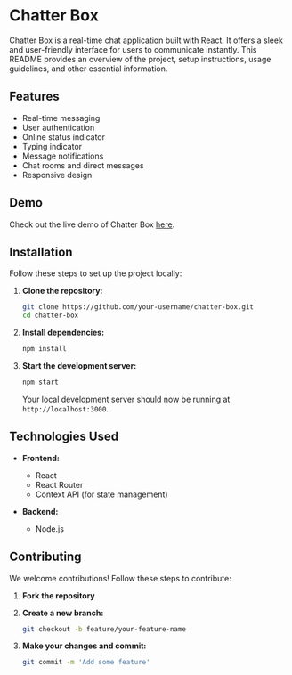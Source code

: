 # Chatter Box

Chatter Box is a real-time chat application built with React. It offers a sleek and user-friendly interface for users to communicate instantly. This README provides an overview of the project, setup instructions, usage guidelines, and other essential information.


## Features

- Real-time messaging
- User authentication
- Online status indicator
- Typing indicator
- Message notifications
- Chat rooms and direct messages
- Responsive design

## Demo

Check out the live demo of Chatter Box [here](https://your-demo-link.com).

## Installation

Follow these steps to set up the project locally:

1. **Clone the repository:**

   ```bash
   git clone https://github.com/your-username/chatter-box.git
   cd chatter-box
   ```

2. **Install dependencies:**

   ```bash
   npm install
   ```



3. **Start the development server:**

   ```bash
   npm start
   ```

   Your local development server should now be running at `http://localhost:3000`.



## Technologies Used

- **Frontend:**
  - React
  - React Router
  - Context API (for state management)

- **Backend:**
  - Node.js

## Contributing

We welcome contributions! Follow these steps to contribute:

1. **Fork the repository**
2. **Create a new branch:**

   ```bash
   git checkout -b feature/your-feature-name
   ```

3. **Make your changes and commit:**

   ```bash
   git commit -m 'Add some feature'
   ```


